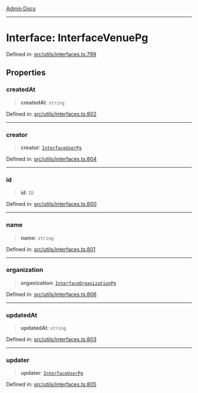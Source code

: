 [Admin Docs](/)

***

# Interface: InterfaceVenuePg

Defined in: [src/utils/interfaces.ts:799](https://github.com/PalisadoesFoundation/talawa-admin/blob/main/src/utils/interfaces.ts#L799)

## Properties

### createdAt

> **createdAt**: `string`

Defined in: [src/utils/interfaces.ts:802](https://github.com/PalisadoesFoundation/talawa-admin/blob/main/src/utils/interfaces.ts#L802)

***

### creator

> **creator**: [`InterfaceUserPg`](InterfaceUserPg.md)

Defined in: [src/utils/interfaces.ts:804](https://github.com/PalisadoesFoundation/talawa-admin/blob/main/src/utils/interfaces.ts#L804)

***

### id

> **id**: `ID`

Defined in: [src/utils/interfaces.ts:800](https://github.com/PalisadoesFoundation/talawa-admin/blob/main/src/utils/interfaces.ts#L800)

***

### name

> **name**: `string`

Defined in: [src/utils/interfaces.ts:801](https://github.com/PalisadoesFoundation/talawa-admin/blob/main/src/utils/interfaces.ts#L801)

***

### organization

> **organization**: [`InterfaceOrganizationPg`](InterfaceOrganizationPg.md)

Defined in: [src/utils/interfaces.ts:806](https://github.com/PalisadoesFoundation/talawa-admin/blob/main/src/utils/interfaces.ts#L806)

***

### updatedAt

> **updatedAt**: `string`

Defined in: [src/utils/interfaces.ts:803](https://github.com/PalisadoesFoundation/talawa-admin/blob/main/src/utils/interfaces.ts#L803)

***

### updater

> **updater**: [`InterfaceUserPg`](InterfaceUserPg.md)

Defined in: [src/utils/interfaces.ts:805](https://github.com/PalisadoesFoundation/talawa-admin/blob/main/src/utils/interfaces.ts#L805)

